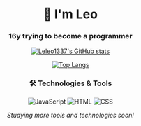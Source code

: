 <div align="center">

# 👋 I'm Leo
### 16y trying to become a programmer

[![Leleo1337's GitHub stats](https://github-readme-stats.vercel.app/api?username=Leleo1337&show_icons=true&theme=radical)](https://github.com/anuraghazra/github-readme-stats)

[![Top Langs](https://github-readme-stats.vercel.app/api/top-langs/?username=Leleo1337&layout=compact&theme=radical)](https://github.com/anuraghazra/github-readme-stats)

### 🛠️ Technologies & Tools
![JavaScript](https://img.shields.io/badge/-JavaScript-F7DF1E?style=flat&logo=javascript&logoColor=black)
![HTML](https://img.shields.io/badge/-HTML5-E34F26?style=flat&logo=html5&logoColor=white)
![CSS](https://img.shields.io/badge/-CSS3-1572B6?style=flat&logo=css3&logoColor=white)

*Studying more tools and technologies soon!*
</div>
